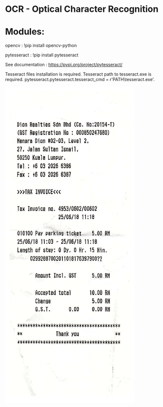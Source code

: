 # OCR - Optical Character Recognition

# Modules:
opencv : !pip install opencv-python

pytesseract : !pip install pytesseract

See documentation :
https://pypi.org/project/pytesseract/

Tesseract files installation is required.
Tesseract path to tesseract.exe is required.
pytesseract.pytesseract.tesseract_cmd = r'PATH\tesseract.exe'.

 ![alt text](https://github.com/MathieuDecline/PRD_LB/blob/main/OCR/X51008123476.jpg) 






